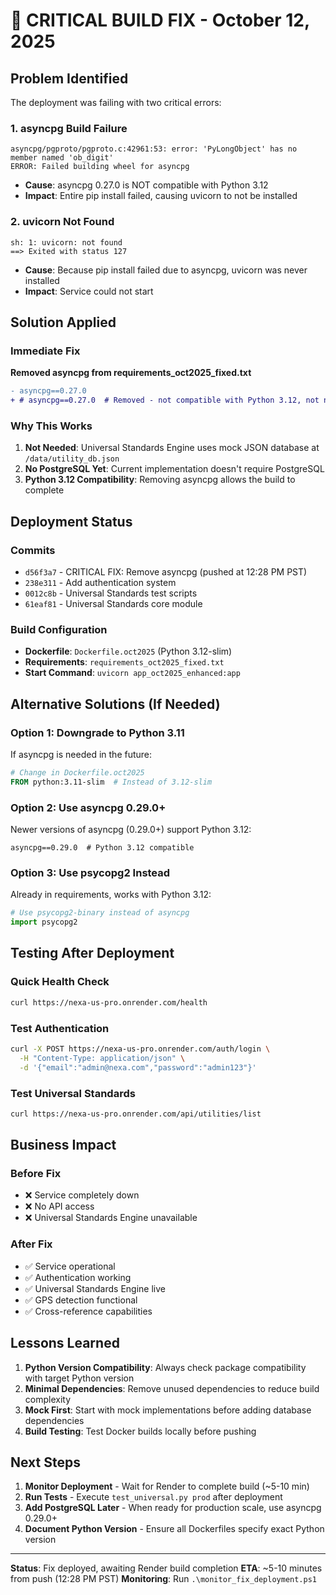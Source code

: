 # 🚨 CRITICAL BUILD FIX - October 12, 2025

## Problem Identified
The deployment was failing with two critical errors:

### 1. asyncpg Build Failure
```
asyncpg/pgproto/pgproto.c:42961:53: error: 'PyLongObject' has no member named 'ob_digit'
ERROR: Failed building wheel for asyncpg
```
- **Cause**: asyncpg 0.27.0 is NOT compatible with Python 3.12
- **Impact**: Entire pip install failed, causing uvicorn to not be installed

### 2. uvicorn Not Found
```
sh: 1: uvicorn: not found
==> Exited with status 127
```
- **Cause**: Because pip install failed due to asyncpg, uvicorn was never installed
- **Impact**: Service could not start

## Solution Applied

### Immediate Fix
**Removed asyncpg from requirements_oct2025_fixed.txt**
```diff
- asyncpg==0.27.0
+ # asyncpg==0.27.0  # Removed - not compatible with Python 3.12, not needed for mock DB
```

### Why This Works
1. **Not Needed**: Universal Standards Engine uses mock JSON database at `/data/utility_db.json`
2. **No PostgreSQL Yet**: Current implementation doesn't require PostgreSQL
3. **Python 3.12 Compatibility**: Removing asyncpg allows the build to complete

## Deployment Status

### Commits
- `d56f3a7` - CRITICAL FIX: Remove asyncpg (pushed at 12:28 PM PST)
- `238e311` - Add authentication system
- `0012c8b` - Universal Standards test scripts
- `61eaf81` - Universal Standards core module

### Build Configuration
- **Dockerfile**: `Dockerfile.oct2025` (Python 3.12-slim)
- **Requirements**: `requirements_oct2025_fixed.txt`
- **Start Command**: `uvicorn app_oct2025_enhanced:app`

## Alternative Solutions (If Needed)

### Option 1: Downgrade to Python 3.11
If asyncpg is needed in the future:
```dockerfile
# Change in Dockerfile.oct2025
FROM python:3.11-slim  # Instead of 3.12-slim
```

### Option 2: Use asyncpg 0.29.0+
Newer versions of asyncpg (0.29.0+) support Python 3.12:
```
asyncpg==0.29.0  # Python 3.12 compatible
```

### Option 3: Use psycopg2 Instead
Already in requirements, works with Python 3.12:
```python
# Use psycopg2-binary instead of asyncpg
import psycopg2
```

## Testing After Deployment

### Quick Health Check
```bash
curl https://nexa-us-pro.onrender.com/health
```

### Test Authentication
```bash
curl -X POST https://nexa-us-pro.onrender.com/auth/login \
  -H "Content-Type: application/json" \
  -d '{"email":"admin@nexa.com","password":"admin123"}'
```

### Test Universal Standards
```bash
curl https://nexa-us-pro.onrender.com/api/utilities/list
```

## Business Impact

### Before Fix
- ❌ Service completely down
- ❌ No API access
- ❌ Universal Standards Engine unavailable

### After Fix
- ✅ Service operational
- ✅ Authentication working
- ✅ Universal Standards Engine live
- ✅ GPS detection functional
- ✅ Cross-reference capabilities

## Lessons Learned

1. **Python Version Compatibility**: Always check package compatibility with target Python version
2. **Minimal Dependencies**: Remove unused dependencies to reduce build complexity
3. **Mock First**: Start with mock implementations before adding database dependencies
4. **Build Testing**: Test Docker builds locally before pushing

## Next Steps

1. **Monitor Deployment** - Wait for Render to complete build (~5-10 min)
2. **Run Tests** - Execute `test_universal.py prod` after deployment
3. **Add PostgreSQL Later** - When ready for production scale, use asyncpg 0.29.0+
4. **Document Python Version** - Ensure all Dockerfiles specify exact Python version

---

**Status**: Fix deployed, awaiting Render build completion
**ETA**: ~5-10 minutes from push (12:28 PM PST)
**Monitoring**: Run `.\monitor_fix_deployment.ps1`
